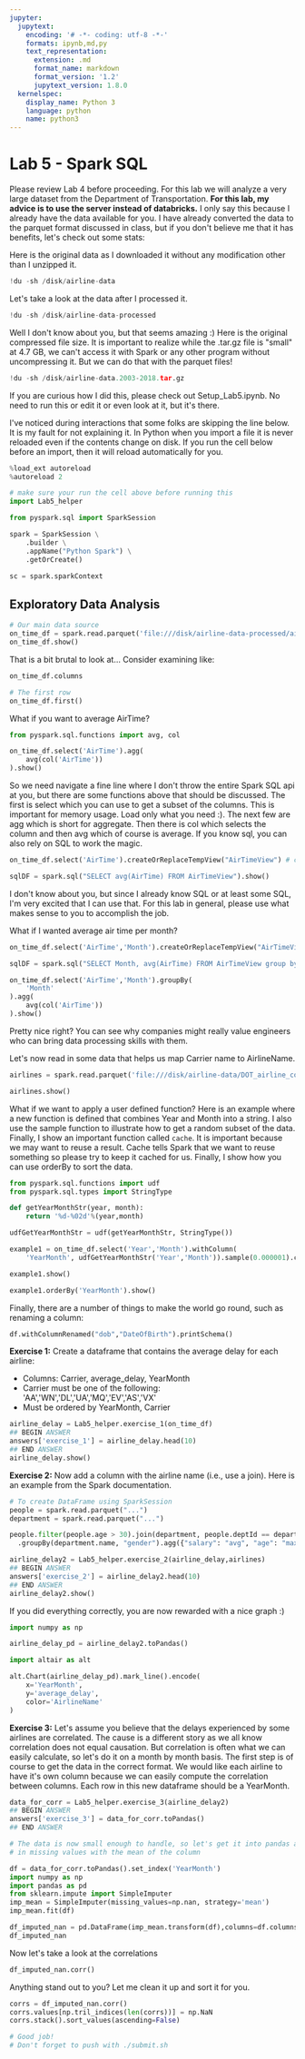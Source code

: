 ```yaml
---
jupyter:
  jupytext:
    encoding: '# -*- coding: utf-8 -*-'
    formats: ipynb,md,py
    text_representation:
      extension: .md
      format_name: markdown
      format_version: '1.2'
      jupytext_version: 1.8.0
  kernelspec:
    display_name: Python 3
    language: python
    name: python3
---
```


<!-- #region slideshow={"slide_type": "slide"} -->
# Lab 5 - Spark SQL

Please review Lab 4 before proceeding. For this lab we will analyze a very large dataset from the Department of Transportation. **For this lab, my advice is to use the server instead of databricks.** I only say this because I already have the data available for you. I have already converted the data to the parquet format discussed in class, but if you don't believe me that it has benefits, let's check out some stats:
<!-- #endregion -->

Here is the original data as I downloaded it without any modification other than I unzipped it.

```python
!du -sh /disk/airline-data
```

Let's take a look at the data after I processed it.

```python
!du -sh /disk/airline-data-processed
```

Well I don't know about you, but that seems amazing :) Here is the original compressed file size. It is important to realize while the .tar.gz file is "small" at 4.7 GB, we can't access it with Spark or any other program without uncompressing it. But we can do that with the parquet files!

```python
!du -sh /disk/airline-data.2003-2018.tar.gz
```

If you are curious how I did this, please check out Setup_Lab5.ipynb. No need to run this or edit it or even look at it, but it's there.


I've noticed during interactions that some folks are skipping the line below. It is my fault for not explaining it. In Python when you import a file it is never reloaded even if the contents change on disk. If you run the cell below before an import, then it will reload automatically for you.

```python slideshow={"slide_type": "skip"}
%load_ext autoreload
%autoreload 2
```

```python slideshow={"slide_type": "skip"}
# make sure your run the cell above before running this
import Lab5_helper
```

```python slideshow={"slide_type": "skip"}
from pyspark.sql import SparkSession

spark = SparkSession \
    .builder \
    .appName("Python Spark") \
    .getOrCreate()

sc = spark.sparkContext
```

## Exploratory Data Analysis

```python
# Our main data source
on_time_df = spark.read.parquet('file:///disk/airline-data-processed/airline-data.parquet')
on_time_df.show()
```

That is a bit brutal to look at... Consider examining like:

```python
on_time_df.columns
```

```python
# The first row
on_time_df.first()
```

What if you want to average AirTime?

```python
from pyspark.sql.functions import avg, col

on_time_df.select('AirTime').agg(
    avg(col('AirTime'))
).show()
```

So we need navigate a fine line where I don't throw the entire Spark SQL api at you, but there are some functions above that should be discussed. The first is select which you can use to get a subset of the columns. This is important for memory usage. Load only what you need :). The next few are agg which is short for aggregate. Then there is col which selects the column and then avg which of course is average. If you know sql, you can also rely on SQL to work the magic.

```python
on_time_df.select('AirTime').createOrReplaceTempView("AirTimeView") # create a temporary view so we can query our data

sqlDF = spark.sql("SELECT avg(AirTime) FROM AirTimeView").show()
```

I don't know about you, but since I already know SQL or at least some SQL, I'm very excited that I can use that. For this lab in general, please use what makes sense to you to accomplish the job.


What if I wanted average air time per month?

```python
on_time_df.select('AirTime','Month').createOrReplaceTempView("AirTimeView") # create a temporary view so we can query our data

sqlDF = spark.sql("SELECT Month, avg(AirTime) FROM AirTimeView group by Month").show()
```

```python
on_time_df.select('AirTime','Month').groupBy(
    'Month'
).agg(
    avg(col('AirTime'))
).show()
```

Pretty nice right? You can see why companies might really value engineers who can bring data processing skills with them.

Let's now read in some data that helps us map Carrier name to AirlineName.

```python
airlines = spark.read.parquet('file:///disk/airline-data/DOT_airline_codes_table')
```

```python
airlines.show()
```

What if we want to apply a user defined function? Here is an example where a new function is defined that combines Year and Month into a string. I also use the sample function to illustrate how to get a random subset of the data. Finally, I show an important function called ``cache``. It is important because we may want to reuse a result. Cache tells Spark that we want to reuse something so please try to keep it cached for us. Finally, I show how you can use orderBy to sort the data.

```python
from pyspark.sql.functions import udf
from pyspark.sql.types import StringType

def getYearMonthStr(year, month):
    return '%d-%02d'%(year,month)

udfGetYearMonthStr = udf(getYearMonthStr, StringType())

example1 = on_time_df.select('Year','Month').withColumn(
    'YearMonth', udfGetYearMonthStr('Year','Month')).sample(0.000001).cache()

example1.show()
```

```python
example1.orderBy('YearMonth').show()
```

<!-- #region -->
Finally, there are a number of things to make the world go round, such as renaming a column:
```python
df.withColumnRenamed("dob","DateOfBirth").printSchema()
```
<!-- #endregion -->

**Exercise 1:** Create a dataframe that contains the average delay for each airline:
* Columns: Carrier, average_delay, YearMonth
* Carrier must be one of the following: 'AA','WN','DL','UA','MQ','EV','AS','VX'
* Must be ordered by YearMonth, Carrier

```python
airline_delay = Lab5_helper.exercise_1(on_time_df)
## BEGIN ANSWER
answers['exercise_1'] = airline_delay.head(10)
## END ANSWER
airline_delay.show()
```

<!-- #region -->
**Exercise 2:** Now add a column with the airline name (i.e., use a join). Here is an example from the Spark documentation.

```python
# To create DataFrame using SparkSession
people = spark.read.parquet("...")
department = spark.read.parquet("...")

people.filter(people.age > 30).join(department, people.deptId == department.id) \
  .groupBy(department.name, "gender").agg({"salary": "avg", "age": "max"})
```
<!-- #endregion -->

```python
airline_delay2 = Lab5_helper.exercise_2(airline_delay,airlines)
## BEGIN ANSWER
answers['exercise_2'] = airline_delay2.head(10)
## END ANSWER
airline_delay2.show()
```

If you did everything correctly, you are now rewarded with a nice graph :)

```python
import numpy as np

airline_delay_pd = airline_delay2.toPandas()

import altair as alt

alt.Chart(airline_delay_pd).mark_line().encode(
    x='YearMonth',
    y='average_delay',
    color='AirlineName'
)
```

**Exercise 3:** Let's assume you believe that the delays experienced by some airlines are correlated. The cause is a different story as we all know correlation does not equal causation. But correlation is often what we can easily calculate, so let's do it on a month by month basis. The first step is of course to get the data in the correct format. We would like each airline to have it's own column because we can easily compute the correlation between columns. Each row in this new dataframe should be a YearMonth.

```python
data_for_corr = Lab5_helper.exercise_3(airline_delay2)
## BEGIN ANSWER
answers['exercise_3'] = data_for_corr.toPandas()
## END ANSWER

# The data is now small enough to handle, so let's get it into pandas and calculate the correlation and filling
# in missing values with the mean of the column

df = data_for_corr.toPandas().set_index('YearMonth')
import numpy as np
import pandas as pd
from sklearn.impute import SimpleImputer
imp_mean = SimpleImputer(missing_values=np.nan, strategy='mean')
imp_mean.fit(df)

df_imputed_nan = pd.DataFrame(imp_mean.transform(df),columns=df.columns,index=df.index)
df_imputed_nan
```

Now let's take a look at the correlations

```python
df_imputed_nan.corr()
```

Anything stand out to you? Let me clean it up and sort it for you.

```python
corrs = df_imputed_nan.corr()
corrs.values[np.tril_indices(len(corrs))] = np.NaN 
corrs.stack().sort_values(ascending=False)
```

```python
# Good job!
# Don't forget to push with ./submit.sh
```

```python

```
